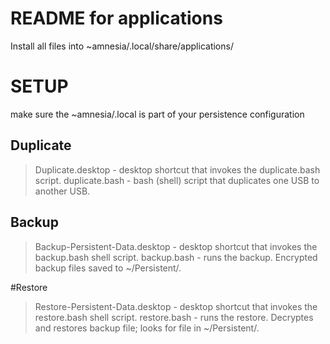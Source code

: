 # README for applications
Install all files into ~amnesia/.local/share/applications/

# SETUP
make sure the ~amnesia/.local is part of your persistence configuration

## Duplicate 
>Duplicate.desktop - desktop shortcut that invokes the duplicate.bash script.
>duplicate.bash - bash (shell) script that duplicates one USB to another USB. 

## Backup
>Backup-Persistent-Data.desktop - desktop shortcut that invokes the backup.bash shell script.
>backup.bash - runs the backup. Encrypted backup files saved to ~/Persistent/.

#Restore
>Restore-Persistent-Data.desktop - desktop shortcut that invokes the restore.bash shell script.
>restore.bash - runs the restore. Decryptes and restores backup file; looks for file in ~/Persistent/.

